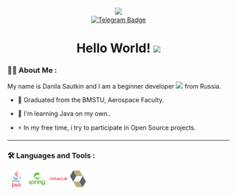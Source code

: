 <div id="header" align="center">
  <img align="center" src="https://komarev.com/ghpvc/?username=SautNil&style=flat-square&color=blue" alt=""/>
</div>


<div id="header" align="center">
  <img src="https://media.giphy.com/media/v1.Y2lkPWVjZjA1ZTQ3dXV5aXl1ZjF5eXNzZ3kwbmdldXBxNXVtN3NkMDJobzZtNHpsd2Y2NiZlcD12MV9zdGlja2Vyc19zZWFyY2gmY3Q9cw/3ohs4zR0payZuMetmE/giphy.gif" width="110"/>
</div>

<div id="badges" align="center">
  <a href="https://telegram.me/stkndnl">
    <img src="https://img.shields.io/badge/Telegram-blue?style=for-the-badge&logo=Telegram&logoColor=white" alt="Telegram Badge"/>
  </a>
 
</div>
 
<h1 align="center">
  Hello World!
  <img src="https://media.giphy.com/media/hvRJCLFzcasrR4ia7z/giphy.gif" width="30px"/>
</h1>


### :man_technologist: About Me :
My name is Danila Sautkin and I am a beginner developer <img src="https://media.giphy.com/media/WUlplcMpOCEmTGBtBW/giphy.gif" width="30"> from Russia.

- :telescope: Graduated from the BMSTU, Aerospace Faculty.


- :seedling: I'm learning Java on my own..

- :zap: In my free time, i try to participate in Open Source projects.

- ---

### :hammer_and_wrench: Languages and Tools :
<div>
  <img src="https://github.com/devicons/devicon/blob/master/icons/java/java-original-wordmark.svg" title="Java" alt="Java" width="40" height="40"/>&nbsp;
  <img src="https://github.com/devicons/devicon/blob/master/icons/spring/spring-original-wordmark.svg" title="Spring" alt="Spring" width="40" height="40"/>&nbsp;
  <img src="https://github.com/devicons/devicon/blob/master/icons/oracle/oracle-original.svg" title="Git" **alt="Git" width="40" height="40"/>
  <img src="https://github.com/devicons/devicon/blob/master/icons/hibernate/hibernate-original.svg" title="Git" **alt="Git" width="40" height="40"/>
</div>
